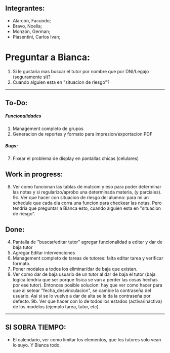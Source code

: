 ## Integrantes:
- Alarcón, Facundo;
- Bravo, Noelia;
- Monzón, German;
- Piasentini, Carlos Ivan;

# Preguntar a Bianca:
1. Si le gustaria mas buscar el tutor por nombre que por DNI/Legajo (seguramente si)?
2. Cuando alguien esta en "situacion de riesgo"?

---

## To-Do:
##### Funcionalidades
1. Management completo de grupos
2. Generacion de reportes y formato para impresion/exportacion PDF

##### Bugs:
7. Fixear el problema de display en pantallas chicas (celulares)

## Work in progress:
8. Ver como funcionan las tablas de matcom y eso para poder determinar las notas y si regularizo/aprobo una determinada materia, (y parciales).
9c. Ver que hacer con situacion de riesgo del alumno: para mi un schedule que cada dia corra una funcion para checkear las notas. Pero tendria que preguntar a Bianca esto, cuando alguien esta en "situacion de riesgo".

## Done:
4. Pantalla de "buscar/editar tutor" agregar funcionalidad a editar y dar de baja tutor
5. Agregar Editar intervenciones
3. Management completo de tareas de tutores: falta editar tarea y verificar formato.
6. Poner modales a todos los eliminar/dar de baja que existan.
9. Ver como dar de baja usuario de un tutor al dar de baja el tutor (baja logica tendria que ser porque fisica se van a perder las cosas hechas por ese tutor).
Entonces posible solucion: hay que ver como hacer para que al setear "fecha_desvinculacion", se cambie la contraseña del usuario. Asi si se lo vuelve a dar de alta se le da la contraseña por defecto.
9b. Ver que hacer con lo de todos los estados (activa/inactiva) de los modelos (ejemplo tarea, tutor, etc).

--- 

## SI SOBRA TIEMPO:
-  El calendario, ver como limitar los elementos, que los tutores solo vean lo suyo. Y Bianca todo.